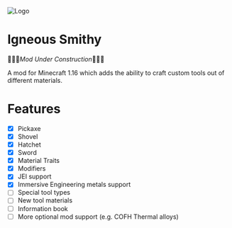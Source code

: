 ![Logo](https://i.imgur.com/Ef3jywG.png)
# Igneous Smithy
:rotating_light::woman_mechanic:*Mod Under Construction*:man_mechanic::rotating_light:

A mod for Minecraft 1.16 which adds the ability to craft custom tools out of different materials.

# Features
- [x] Pickaxe
- [x] Shovel
- [x] Hatchet
- [x] Sword
- [x] Material Traits
- [x] Modifiers
- [x] JEI support
- [x] Immersive Engineering metals support
- [ ] Special tool types
- [ ] New tool materials
- [ ] Information book
- [ ] More optional mod support (e.g. COFH Thermal alloys)

